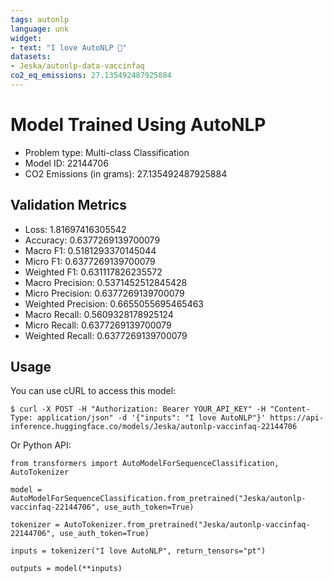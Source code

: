 ```yaml
---
tags: autonlp
language: unk
widget:
- text: "I love AutoNLP 🤗"
datasets:
- Jeska/autonlp-data-vaccinfaq
co2_eq_emissions: 27.135492487925884
---
```


# Model Trained Using AutoNLP

- Problem type: Multi-class Classification
- Model ID: 22144706
- CO2 Emissions (in grams): 27.135492487925884

## Validation Metrics

- Loss: 1.81697416305542
- Accuracy: 0.6377269139700079
- Macro F1: 0.5181293370145044
- Micro F1: 0.6377269139700079
- Weighted F1: 0.631117826235572
- Macro Precision: 0.5371452512845428
- Micro Precision: 0.6377269139700079
- Weighted Precision: 0.6655055695465463
- Macro Recall: 0.5609328178925124
- Micro Recall: 0.6377269139700079
- Weighted Recall: 0.6377269139700079


## Usage

You can use cURL to access this model:

```
$ curl -X POST -H "Authorization: Bearer YOUR_API_KEY" -H "Content-Type: application/json" -d '{"inputs": "I love AutoNLP"}' https://api-inference.huggingface.co/models/Jeska/autonlp-vaccinfaq-22144706
```

Or Python API:

```
from transformers import AutoModelForSequenceClassification, AutoTokenizer

model = AutoModelForSequenceClassification.from_pretrained("Jeska/autonlp-vaccinfaq-22144706", use_auth_token=True)

tokenizer = AutoTokenizer.from_pretrained("Jeska/autonlp-vaccinfaq-22144706", use_auth_token=True)

inputs = tokenizer("I love AutoNLP", return_tensors="pt")

outputs = model(**inputs)
```